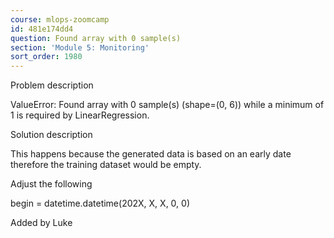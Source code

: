 ```yaml
---
course: mlops-zoomcamp
id: 481e174dd4
question: Found array with 0 sample(s)
section: 'Module 5: Monitoring'
sort_order: 1980
---
```


Problem description

ValueError: Found array with 0 sample(s) (shape=(0, 6)) while a minimum of 1 is required by LinearRegression.

Solution description

This happens because the generated data is based on an early date therefore the training dataset would be empty.

Adjust the following

begin = datetime.datetime(202X, X, X, 0, 0)

Added by Luke

